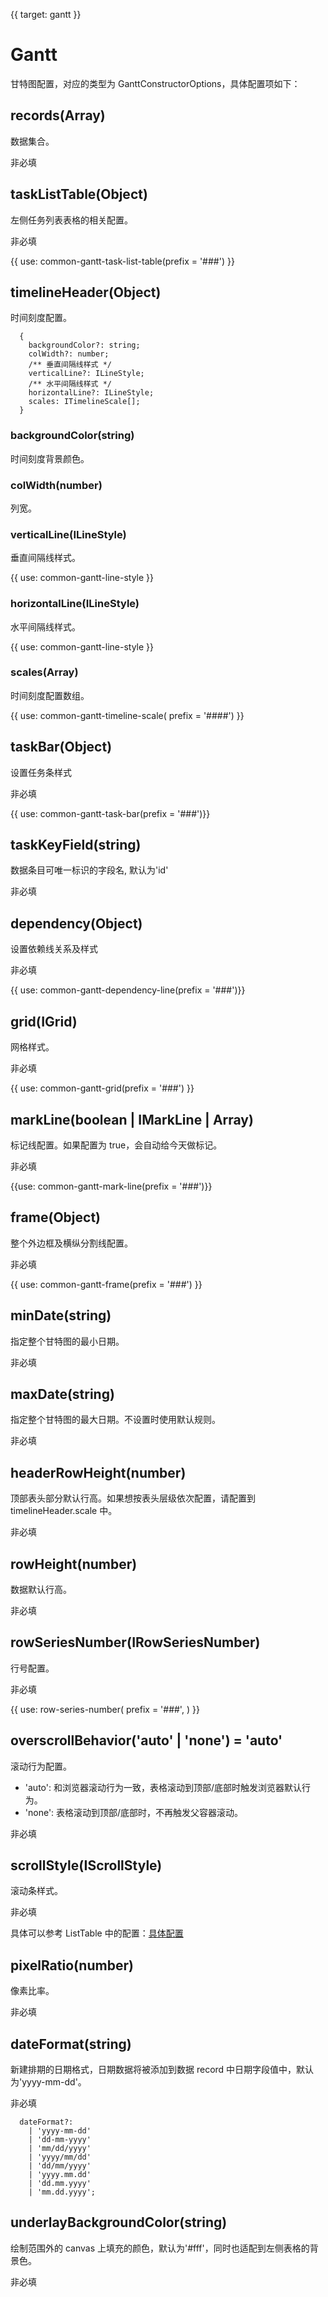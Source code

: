 {{ target: gantt }}

# Gantt

甘特图配置，对应的类型为 GanttConstructorOptions，具体配置项如下：

## records(Array)

数据集合。

非必填

## taskListTable(Object)

左侧任务列表表格的相关配置。

非必填

{{ use: common-gantt-task-list-table(prefix = '###') }}

## timelineHeader(Object)

时间刻度配置。

```
  {
    backgroundColor?: string;
    colWidth?: number;
    /** 垂直间隔线样式 */
    verticalLine?: ILineStyle;
    /** 水平间隔线样式 */
    horizontalLine?: ILineStyle;
    scales: ITimelineScale[];
  }
```

### backgroundColor(string)

时间刻度背景颜色。

### colWidth(number)

列宽。

### verticalLine(ILineStyle)

垂直间隔线样式。

{{ use: common-gantt-line-style }}

### horizontalLine(ILineStyle)

水平间隔线样式。

{{ use: common-gantt-line-style }}

### scales(Array<ITimelineScale>)

时间刻度配置数组。

{{ use: common-gantt-timeline-scale( prefix = '####') }}

## taskBar(Object)

设置任务条样式

非必填

{{ use: common-gantt-task-bar(prefix = '###')}}

## taskKeyField(string)

数据条目可唯一标识的字段名, 默认为'id'

非必填

## dependency(Object)

设置依赖线关系及样式

非必填

{{ use: common-gantt-dependency-line(prefix = '###')}}

## grid(IGrid)

网格样式。

非必填

{{ use: common-gantt-grid(prefix = '###') }}

## markLine(boolean | IMarkLine | Array<IMarkLine>)

标记线配置。如果配置为 true，会自动给今天做标记。

非必填

{{use: common-gantt-mark-line(prefix = '###')}}

## frame(Object)

整个外边框及横纵分割线配置。

非必填

{{ use: common-gantt-frame(prefix = '###') }}

## minDate(string)

指定整个甘特图的最小日期。

非必填

## maxDate(string)

指定整个甘特图的最大日期。不设置时使用默认规则。

非必填

## headerRowHeight(number)

顶部表头部分默认行高。如果想按表头层级依次配置，请配置到 timelineHeader.scale 中。

非必填

## rowHeight(number)

数据默认行高。

非必填

## rowSeriesNumber(IRowSeriesNumber)

行号配置。

非必填

{{ use: row-series-number(
    prefix = '###',
) }}

## overscrollBehavior('auto' | 'none') = 'auto'

滚动行为配置。

- 'auto': 和浏览器滚动行为一致，表格滚动到顶部/底部时触发浏览器默认行为。
- 'none': 表格滚动到顶部/底部时，不再触发父容器滚动。

非必填

## scrollStyle(IScrollStyle)

滚动条样式。

非必填

具体可以参考 ListTable 中的配置：[具体配置](./ListTable#theme.scrollStyle)

## pixelRatio(number)

像素比率。

非必填

## dateFormat(string)

新建排期的日期格式，日期数据将被添加到数据 record 中日期字段值中，默认为'yyyy-mm-dd'。

非必填

```
  dateFormat?:
    | 'yyyy-mm-dd'
    | 'dd-mm-yyyy'
    | 'mm/dd/yyyy'
    | 'yyyy/mm/dd'
    | 'dd/mm/yyyy'
    | 'yyyy.mm.dd'
    | 'dd.mm.yyyy'
    | 'mm.dd.yyyy';
```

## underlayBackgroundColor(string)

绘制范围外的 canvas 上填充的颜色，默认为'#fff'，同时也适配到左侧表格的背景色。

非必填
